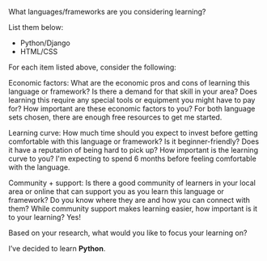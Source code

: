 What languages/frameworks are you considering learning? 

List them below:

- Python/Django
- HTML/CSS


For each item listed above, consider the following:

Economic factors: What are the economic pros and cons of learning this language or framework? Is there a demand for that skill in your area? Does learning this require any special tools or equipment you might have to pay for? How important are these economic factors to you?
For both language sets chosen, there are enough free resources to get me started.

Learning curve: How much time should you expect to invest before getting comfortable with this language or framework? Is it beginner-friendly? Does it have a reputation of being hard to pick up? How important is the learning curve to you?
I'm expecting to spend 6 months before feeling comfortable with the language.

Community + support: Is there a good community of learners in your local area or online that can support you as you learn this language or framework? Do you know where they are and how you can connect with them? While community support makes learning easier, how important is it to your learning?
Yes!

Based on your research, what would you like to focus your learning on?

I’ve decided to learn <b>Python</b>.
